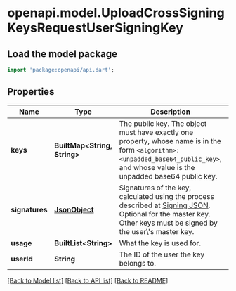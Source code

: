# openapi.model.UploadCrossSigningKeysRequestUserSigningKey

## Load the model package
```dart
import 'package:openapi/api.dart';
```

## Properties
Name | Type | Description | Notes
------------ | ------------- | ------------- | -------------
**keys** | **BuiltMap&lt;String, String&gt;** | The public key.  The object must have exactly one property, whose name is in the form `<algorithm>:<unpadded_base64_public_key>`, and whose value is the unpadded base64 public key. | 
**signatures** | [**JsonObject**](.md) | Signatures of the key, calculated using the process described at [Signing JSON](https://spec.matrix.org/v1.13/appendices/#signing-json). Optional for the master key. Other keys must be signed by the user\\'s master key. | [optional] 
**usage** | **BuiltList&lt;String&gt;** | What the key is used for. | 
**userId** | **String** | The ID of the user the key belongs to. | 

[[Back to Model list]](../README.md#documentation-for-models) [[Back to API list]](../README.md#documentation-for-api-endpoints) [[Back to README]](../README.md)


